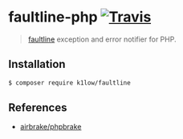 # faultline-php [![Travis](https://img.shields.io/travis/k1LoW/faultline-php.svg)](https://travis-ci.org/k1LoW/faultline-php)

> [faultline](https://github.com/k1LoW/faultline) exception and error notifier for PHP.

## Installation

```sh
$ composer require k1low/faultline
```

## References

- [airbrake/phpbrake](https://github.com/airbrake/phpbrake)

